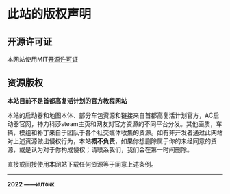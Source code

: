 # 此站的版权声明



## 开源许可证

本网站使用MIT[开源许可证]()

## 资源版权

**本站目前不是首都高复活计划的官方教程网站**

本站的启动器和地图本体、部分车包资源和链接来自首都高复活计划官方，AC启动器官网，神力科莎steam主页和网友对官方资源的不同平台分发。其他画质，车辆，模组和补丁来自于团队于各个社交媒体收集的资源。如有非开发者通过此网站对上述资源做出侵权行为，本站**概不负责**，如果你想删除属于你的未经同意的资源，或是认为对于你构成侵权；请联系我们，我们会在第一时间删除。

直接或间接使用本网站下载任何资源等于同意上述条例。

-----

**2022 ——`WUTONK`**


